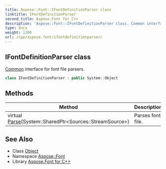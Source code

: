 ```yaml
---
title: Aspose::Font::IFontDefinitionParser class
linktitle: IFontDefinitionParser
second_title: Aspose.Font for C++
description: 'Aspose::Font::IFontDefinitionParser class. Common interface for font file parsers in C++.'
type: docs
weight: 1200
url: /cpp/aspose.font/ifontdefinitionparser/
---
```

## IFontDefinitionParser class


[Common](../../aspose.font.common/) interface for font file parsers.

```cpp
class IFontDefinitionParser : public System::Object
```

## Methods

| Method | Description |
| --- | --- |
| virtual [Parse](./parse/)(System::SharedPtr\<Sources::StreamSource\>) | Parses font file. |
## See Also

* Class [Object](../../system/object/)
* Namespace [Aspose::Font](../)
* Library [Aspose.Font for C++](../../)
